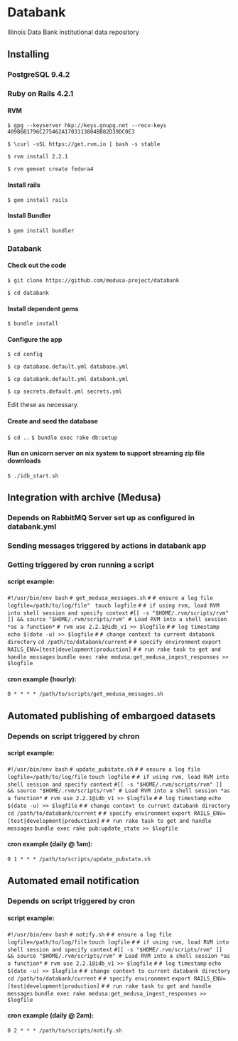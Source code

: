 # Databank
Illinois Data Bank institutional data repository

## Installing

### PostgreSQL 9.4.2

### Ruby on Rails 4.2.1

#### RVM

`$ gpg --keyserver hkp://keys.gnupg.net --recv-keys 409B6B1796C275462A1703113804BB82D39DC0E3`

`$ \curl -sSL https://get.rvm.io | bash -s stable`

`$ rvm install 2.2.1`

`$ rvm gemset create fedora4`

#### Install rails

`$ gem install rails`

#### Install Bundler

`$ gem install bundler`

### Databank

#### Check out the code

`$ git clone https://github.com/medusa-project/databank`

`$ cd databank`

#### Install dependent gems

`$ bundle install`

#### Configure the app

`$ cd config`

`$ cp database.default.yml database.yml`

`$ cp databank.default.yml databank.yml`

`$ cp secrets.default.yml secrets.yml`

Edit these as necessary.

#### Create and seed the database 

`$ cd ..`
`$ bundle exec rake db:setup`


#### Run on unicorn server on nix system to support streaming zip file downloads

`$ ./idb_start.sh`

## Integration with archive (Medusa)
### Depends on RabbitMQ Server set up as configured in databank.yml
### Sending messages triggered by actions in databank app
### Getting triggered by cron running a script
#### script example:

`#!/usr/bin/env bash`
`# get_medusa_messages.sh`
`#`
`# ensure a log file`
`logfile=/path/to/log/file" `
`touch logfile`
`#`
`# if using rvm, load RVM into shell session and specify context`
`#[[ -s "$HOME/.rvm/scripts/rvm" ]] && source "$HOME/.rvm/scripts/rvm" # Load RVM into a shell session *as a function*`
`# rvm use 2.2.1@idb_v1 >> $logfile`
`#`
`# log timestamp`
`echo $(date -u) >> $logfile`
`#`
`# change context to current databank directory`
`cd /path/to/databank/current`
`#`
`# specify environment`
`export RAILS_ENV=[test|development|production]`
`#`
`# run rake task to get and handle messages`
`bundle exec rake medusa:get_medusa_ingest_responses >> $logfile`

#### cron example (hourly):
`0 * * * * /path/to/scripts/get_medusa_messages.sh`

## Automated publishing of embargoed datasets 
### Depends on script triggered by chron 

#### script example:

`#!/usr/bin/env bash`
`# update_pubstate.sh`
`#`
`# ensure a log file`
`logfile=/path/to/log/file`
`touch logfile`
`#`
`# if using rvm, load RVM into shell session and specify context`
`#[[ -s "$HOME/.rvm/scripts/rvm" ]] && source "$HOME/.rvm/scripts/rvm" # Load RVM into a shell session *as a function*`
`# rvm use 2.2.1@idb_v1 >> $logfile`
`#`
`# log timestamp`
`echo $(date -u) >> $logfile`
`#`
`# change context to current databank directory`
`cd /path/to/databank/current`
`#`
`# specify environment`
`export RAILS_ENV=[test|development|production]`
`#`
`# run rake task to get and handle messages`
`bundle exec rake pub:update_state >> $logfile`
#### cron example (daily @ 1am):
`0 1 * * * /path/to/scripts/update_pubstate.sh`


## Automated email notification
### Depends on script triggered by cron

#### script example:

`#!/usr/bin/env bash`
`# notify.sh`
`#`
`# ensure a log file`
`logfile=/path/to/log/file`
`touch logfile`
`#`
`# if using rvm, load RVM into shell session and specify context`
`#[[ -s "$HOME/.rvm/scripts/rvm" ]] && source "$HOME/.rvm/scripts/rvm" # Load RVM into a shell session *as a function*`
`# rvm use 2.2.1@idb_v1 >> $logfile`
`#`
`# log timestamp`
`echo $(date -u) >> $logfile`
`#`
`# change context to current databank directory`
`cd /path/to/databank/current`
`#`
`# specify environment`
`export RAILS_ENV=[test|development|production]`
`#`
`# run rake task to get and handle messages`
`bundle exec rake medusa:get_medusa_ingest_responses >> $logfile`

#### cron example (daily @ 2am):
`0 2 * * * /path/to/scripts/notify.sh`





